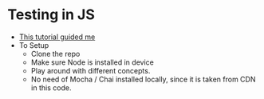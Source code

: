 # Testing in JS

- [This tutorial guided me](https://javascript.info/testing-mocha)
- To Setup
  - Clone the repo
  - Make sure Node is installed in device
  - Play around with different concepts.
  - No need of Mocha / Chai installed locally, since it is taken from CDN in this code. 
